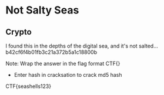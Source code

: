 # Not Salty Seas
## Crypto

I found this in the depths of the digital sea, and it's not salted...
b42cf6f4b01fb3c21a372b5a1c18800b

Note: Wrap the answer in the flag format CTF{}

- Enter hash in cracksation to crack md5 hash

CTF{seashells123}
